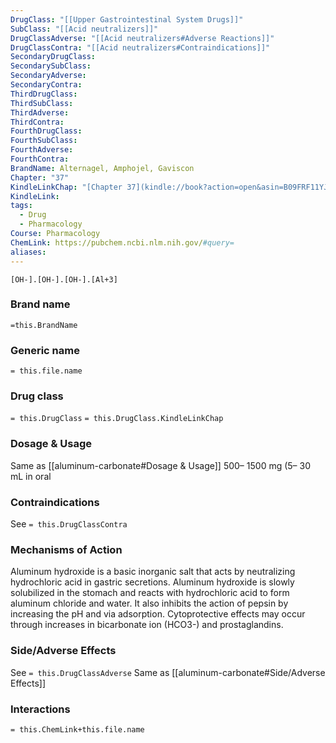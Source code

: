 ```yaml
---
DrugClass: "[[Upper Gastrointestinal System Drugs]]"
SubClass: "[[Acid neutralizers]]"
DrugClassAdverse: "[[Acid neutralizers#Adverse Reactions]]"
DrugClassContra: "[[Acid neutralizers#Contraindications]]"
SecondaryDrugClass: 
SecondarySubClass: 
SecondaryAdverse: 
SecondaryContra: 
ThirdDrugClass: 
ThirdSubClass: 
ThirdAdverse: 
ThirdContra: 
FourthDrugClass: 
FourthSubClass: 
FourthAdverse: 
FourthContra: 
BrandName: Alternagel, Amphojel, Gaviscon
Chapter: "37"
KindleLinkChap: "[Chapter 37](kindle://book?action=open&asin=B09FRF11YJ&location=20599)"
KindleLink: 
tags:
  - Drug
  - Pharmacology
Course: Pharmacology
ChemLink: https://pubchem.ncbi.nlm.nih.gov/#query=
aliases:
---
```

```smiles
[OH-].[OH-].[OH-].[Al+3]
```

### Brand name
`=this.BrandName`

### Generic name
`= this.file.name`

### Drug class 
`= this.DrugClass`
	`= this.DrugClass.KindleLinkChap`

### Dosage & Usage
Same as [[aluminum-carbonate#Dosage & Usage]]
500– 1500 mg (5– 30 mL in oral

### Contraindications
See `= this.DrugClassContra`

### Mechanisms of Action
Aluminum hydroxide is a basic inorganic salt that acts by neutralizing hydrochloric acid in gastric secretions. Aluminum hydroxide is slowly solubilized in the stomach and reacts with hydrochloric acid to form aluminum chloride and water. It also inhibits the action of pepsin by increasing the pH and via adsorption. Cytoprotective effects may occur through increases in bicarbonate ion (HCO3-) and prostaglandins.

### Side/Adverse Effects
See `= this.DrugClassAdverse`
Same as [[aluminum-carbonate#Side/Adverse Effects]]

### Interactions

`= this.ChemLink+this.file.name`
